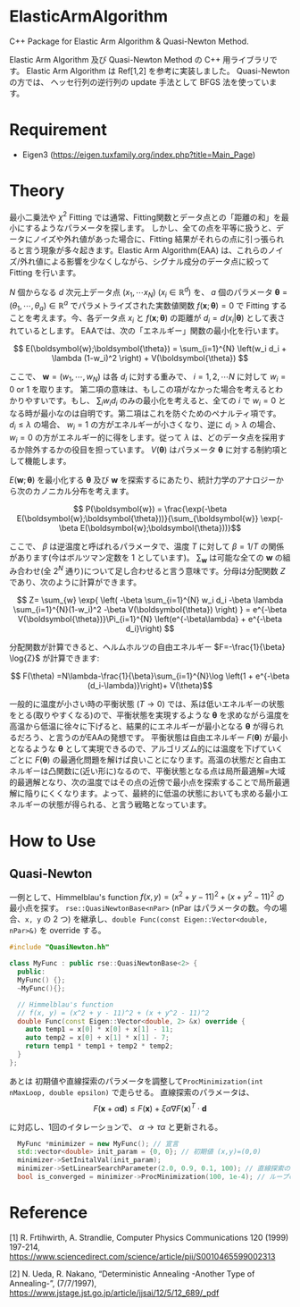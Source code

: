 # ElasticArmAlgorithm
C++ Package for Elastic Arm Algorithm & Quasi-Newton Method.

Elastic Arm Algorithm 及び Quasi-Newton Method の C++ 用ライブラリです。
Elastic Arm Algorithm は Ref[1,2] を参考に実装しました。
Quasi-Newton の方では、 ヘッセ行列の逆行列の update 手法として BFGS 法を使っています。

# Requirement
- Eigen3 (https://eigen.tuxfamily.org/index.php?title=Main_Page)


# Theory

最小二乗法や $\chi^2$ Fitting では通常、Fitting関数とデータ点との「距離の和」を最小にするようなパラメータを探します。
しかし、全ての点を平等に扱うと、データにノイズや外れ値があった場合に、Fitting 結果がそれらの点に引っ張られると言う現象が多々起きます。Elastic Arm Algorithm(EAA) は、これらのノイズ/外れ値による影響を少なくしながら、シグナル成分のデータ点に絞って Fitting を行います。

$N$ 個からなる $d$ 次元上データ点 $(x_1,\cdots x_N)$ $(x_i\in \mathbb{R}^d)$ を、 $a$ 個のパラメータ $\boldsymbol{\theta} = (\theta_1,\cdots, \theta_a) \in \mathbb{R}^a$ でパラメトライズされた実数値関数 $f(\boldsymbol{x}; \boldsymbol{\theta})=0$ で Fitting することを考えます。今、各データ点 $x_i$ と $f(\boldsymbol{x}; \boldsymbol{\theta})$ の距離が $d_i=d(x_i|\boldsymbol{\theta})$ として表されているとします。
EAAでは、次の「エネルギー」関数の最小化を行います。

$$ E(\boldsymbol{w};\boldsymbol{\theta}) = \sum_{i=1}^{N} \left(w_i d_i + \lambda (1-w_i)^2 \right) + V(\boldsymbol{\theta}) $$

ここで、 $\boldsymbol{w}=(w_1,\cdots, w_N)$ は各 $d_i$ に対する重みで、 $i=1,2,\cdots N$ に対して $w_i = 0$ or $1$ を取ります。
第二項の意味は、もしこの項がなかった場合を考えるとわかりやすいです。もし、 $\sum_{i} w_id_i$ のみの最小化を考えると、全ての $i$ で $w_i=0$ となる時が最小なのは自明です。第二項はこれを防ぐためのペナルティ項です。
$d_i \leq\lambda$ の場合、 $w_i=1$ の方がエネルギーが小さくなり、逆に $d_i>\lambda$ の場合、 $w_i=0$ の方がエネルギー的に得をします。従って     $\lambda$ は、どのデータ点を採用するか除外するかの役目を担っています。 $V(\boldsymbol{\theta})$ はパラメータ $\boldsymbol{\theta}$ に対する制約項として機能します。

$E(\boldsymbol{w};\boldsymbol{\theta})$ を最小化する $\boldsymbol{\theta}$ 及び $\boldsymbol{w}$ を探索するにあたり、統計力学のアナロジーから次のカノニカル分布を考えます。


$$ P(\boldsymbol{w}) = \frac{\exp(-\beta E(\boldsymbol{w};\boldsymbol{\theta}))}{\sum_{\boldsymbol{w}} \exp(-\beta E(\boldsymbol{w};\boldsymbol{\theta}))}$$

ここで、 $\beta$ は逆温度と呼ばれるパラメータで、温度 $T$ に対して $\beta = 1/T$ の関係があります(今はボルツマン定数を $1$ としています)。 $\sum_{\boldsymbol{w}}$ は可能な全ての $\boldsymbol{w}$ の組み合わせ(全 $2^N$ 通り)について足し合わせると言う意味です。分母は分配関数 $Z$ であり、次のように計算ができます。

$$ Z= \sum_{w} \exp{ \left( -\beta \sum_{i=1}^{N} w_i d_i -\beta \lambda \sum_{i=1}^{N}(1-w_i)^2 -\beta V(\boldsymbol{\theta}) \right) } = e^{-\beta V(\boldsymbol{\theta})}\Pi_{i=1}^{N} \left(e^{-\beta\lambda} + e^{-\beta d_i}\right) $$

分配関数が計算できると、ヘルムホルツの自由エネルギー $F=-\frac{1}{\beta} \log{Z}$ が計算できます:

$$ F(\theta) =N\lambda-\frac{1}{\beta}\sum_{i=1}^{N}\log \left(1 + e^{-\beta (d_i-\lambda)}\right)+ V(\theta)$$

一般的に温度が小さい時の平衡状態 $(T\rightarrow 0)$ では、系は低いエネルギーの状態をとる(取りやすくなる)ので、平衡状態を実現するような $\boldsymbol{\theta}$ を求めながら温度を高温から低温に徐々に下げると、結果的にエネルギーが最小となる $\boldsymbol{\theta}$ が得られるだろう、と言うのがEAAの発想です。
平衡状態は自由エネルギー $F(\boldsymbol{\theta})$ が最小となるような $\boldsymbol{\theta}$ として実現できるので、アルゴリズム的には温度を下げていくごとに $F(\boldsymbol{\theta})$ の最適化問題を解けば良いことになります。高温の状態だと自由エネルギーは凸関数に(近い形に)なるので、平衡状態となる点は局所最適解=大域的最適解となり、次の温度ではその点の近傍で最小点を探索することで局所最適解に陥りにくくなります。よって、最終的に低温の状態においても求める最小エネルギーの状態が得られる、と言う戦略となっています。

# How to Use


## Quasi-Newton

一例として、Himmelblau's function $f(x,y)= (x^2 + y - 11)^2 + (x + y^2 - 11)^2$ の最小点を探す。
`rse::QuasiNewtonBase<nPar>` (nPar はパラメータの数。今の場合、`x, y` の 2 つ) を継承し、`double Func(const Eigen::Vector<double, nPar>&)` を override する。

```c++
#include "QuasiNewton.hh"

class MyFunc : public rse::QuasiNewtonBase<2> {
  public:
  MyFunc() {};
  ~MyFunc(){};

  // Himmelblau's function
  // f(x, y) = (x^2 + y - 11)^2 + (x + y^2 - 11)^2
  double Func(const Eigen::Vector<double, 2> &x) override {
    auto temp1 = x[0] * x[0] + x[1] - 11;
    auto temp2 = x[0] + x[1] * x[1] - 7;
    return temp1 * temp1 + temp2 * temp2;
  }
};
```

あとは 初期値や直線探索のパラメータを調整して`ProcMinimization(int nMaxLoop, double epsilon)` で走らせる。
直線探索のパラメータは、
$$ F(\boldsymbol{x} + \alpha \boldsymbol{d}) \leq F(\boldsymbol{x}) + \xi \alpha \nabla F(\boldsymbol{x})^T \cdot \boldsymbol{d}$$

に対応し、1回のイタレーションで、 $\alpha \rightarrow \tau \alpha$ と更新される。

```c++
  MyFunc *minimizer = new MyFunc(); // 宣言
  std::vector<double> init_param = {0, 0}; // 初期値 (x,y)=(0,0)
  minimizer->SetInitalVal(init_param);
  minimizer->SetLinearSearchParameter(2.0, 0.9, 0.1, 100); // 直線探索のパラメータ
  bool is_converged = minimizer->ProcMinimization(100, 1e-4); // ループの上限とfの勾配のスレショールド。
```


# Reference
[1] R. Frtihwirth, A. Strandlie, Computer Physics Communications 120 (1999) 197-214, https://www.sciencedirect.com/science/article/pii/S0010465599002313

[2] N. Ueda, R. Nakano, “Deterministic Annealing -Another Type of Annealing-”,  (7/7/1997), https://www.jstage.jst.go.jp/article/jjsai/12/5/12_689/_pdf
